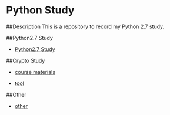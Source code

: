 # Python Study
##Description
This is a repository to record my Python 2.7 study.

##Python2.7 Study
- [Python2.7 Study](study)

##Crypto Study
- [course materials](course_materials)

- [tool](crpyto_tool)


##Other
- [other](other)
